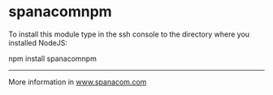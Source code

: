 # spanacomnpm
To install this module type in the ssh console to the directory where you installed NodeJS:

npm install spanacomnpm

----------------------

More information in www.spanacom.com
